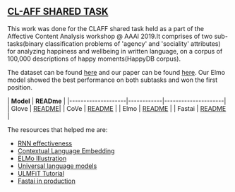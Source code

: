 ## [CL-AFF SHARED TASK](https://sites.google.com/view/affcon2019/cl-aff-shared-task)

This work was done for the CLAFF shared task held as a part of the Affective Content Analysis workshop @ AAAI 2019.It comprises of two sub-tasks(binary classification problems of 'agency' and 'sociality' attributes) for analyzing happiness and wellbeing in written language, on a corpus of 100,000 descriptions of happy moments(HappyDB corpus). 

The dataset can be found [here](https://github.com/abishekarun/CLAFF/blob/master/data/) and our paper can be found [here](https://arxiv.org/abs/1906.03677). Our Elmo model showed the best performance on both subtasks and won the first position.

|    **Model**  | **READme** |
|--------------------|------------|---------------------|
| Glove | [README](https://github.com/abishekarun/CLAFF/blob/master/Glove/README.md)|
| CoVe | [README](https://github.com/abishekarun/CLAFF/blob/master/Cove/README.md) |
| Elmo | [README](https://github.com/abishekarun/CLAFF/blob/master/Elmo/README.md) |
| Fastai | [README](https://github.com/abishekarun/CLAFF/blob/master/Fastai/README.md) |

The resources that helped me are:

+ [RNN effectiveness](http://karpathy.github.io/2015/05/21/rnn-effectiveness/)
+ [Contextual Language Embedding](https://towardsdatascience.com/elmo-contextual-language-embedding-335de2268604)
+ [ELMo Illustration](http://jalammar.github.io/illustrated-bert/)
+ [Universal language models](http://nlp.fast.ai/classification/2018/05/15/introducting-ulmfit.html)
+ [ULMFiT Tutorial](https://www.analyticsvidhya.com/blog/2018/11/tutorial-text-classification-ulmfit-fastai-library/)
+ [Fastai in production](https://hackernoon.com/fast-ai-in-production-real-word-text-classification-with-ulmfit-199769be2a6)